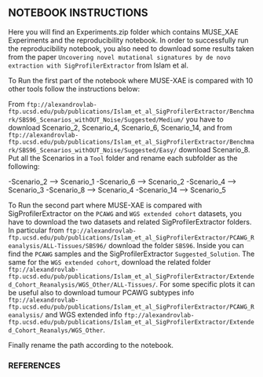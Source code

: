 ## NOTEBOOK INSTRUCTIONS

Here you will find an Experiments.zip folder which contains MUSE_XAE Experiments and the reproducibility notebook.
In order to successfully run the reproducibility notebook, you also need to download some results taken from the paper
`Uncovering novel mutational signatures by de novo extraction with SigProfilerExtractor` from Islam et al.

To Run the first part of the notebook where MUSE-XAE is compared with 10 other tools follow the instructions below:

From `ftp://alexandrovlab-ftp.ucsd.edu/pub/publications/Islam_et_al_SigProfilerExtractor/Benchmark/SBS96_Scenarios_withOUT_Noise/Suggested/Medium/`
you have to download Scenario_2, Scenario_4, Scenario_6, Scenario_14, and from `ftp://alexandrovlab-ftp.ucsd.edu/pub/publications/Islam_et_al_SigProfilerExtractor/Benchmark/SBS96_Scenarios_withOUT_Noise/Suggested/Easy/`
download Scenario_8. Put all the Scenarios in a `Tool` folder and rename each subfolder as the following:

-Scenario_2 --> Scenario_1
-Scenario_6 --> Scenario_2
-Scenario_4 --> Scenario_3
-Scenario_8 --> Scenario_4
-Scenario_14 --> Scenario_5


To Run the second part where MUSE-XAE is compared with SigProfilerExtractor on the `PCAWG` and `WGS extended cohort` datasets,
you have to download the two datasets and related SigProfilerExtractor folders.
In particular from `ftp://alexandrovlab-ftp.ucsd.edu/pub/publications/Islam_et_al_SigProfilerExtractor/PCAWG_Reanalysis/ALL-Tissues/SBS96/`
download the folder `SBS96`. Inside you can find the `PCAWG` samples and the SigProfilerExtractor `Suggested_Solution`.
The same for the `WGS extended cohort`, download the related folder `ftp://alexandrovlab-ftp.ucsd.edu/pub/publications/Islam_et_al_SigProfilerExtractor/Extended_Cohort_Reanalysis/WGS_Other/ALL-Tissues/`.
For some specific plots it can be useful also to download tumour PCAWG subtypes info `ftp://alexandrovlab-ftp.ucsd.edu/pub/publications/Islam_et_al_SigProfilerExtractor/PCAWG_Reanalysis/`
and WGS extended info `ftp://alexandrovlab-ftp.ucsd.edu/pub/publications/Islam_et_al_SigProfilerExtractor/Extended_Cohort_Reanalys/WGS_Other`.

Finally rename the path according to the notebook.


### REFERENCES



